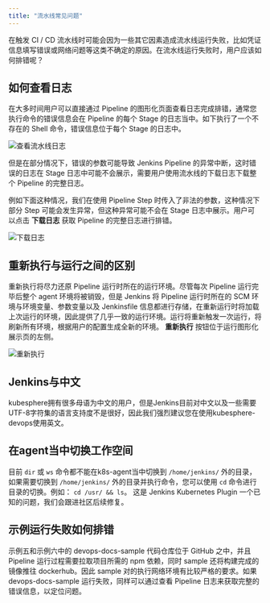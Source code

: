 ```yaml
---
title: "流水线常见问题" 
---
```


在触发 CI / CD 流水线时可能会因为一些其它因素造成流水线运行失败，比如凭证信息填写错误或网络问题等这类不确定的原因。在流水线运行失败时，用户应该如何排错呢？

## 如何查看日志

在大多时间用户可以直接通过 Pipeline 的图形化页面查看日志完成排错，通常您执行命令的错误信息会在 Pipeline 的每个 Stage 的日志当中。如下执行了一个不存在的 Shell 命令，错误信息位于每个 Stage 的日志中。

![查看流水线日志](/Pipeline-log.png)

但是在部分情况下，错误的参数可能导致 Jenkins Pipeline 的异常中断，这时错误的日志在 Stage 日志中可能不会展示，需要用户使用流水线的下载日志下载整个 Pipeline 的完整日志。

例如下面这种情况，我们在使用 Pipeline Step 时传入了非法的参数，这种情况下部分 Step 可能会发生异常，但这种异常可能不会在 Stage 日志中展示。用户可以点击 **下载日志** 获取 Pipeline 的完整日志进行排错。

![下载日志](/Pipeline-log.png)

## 重新执行与运行之间的区别

重新执行将尽力还原 Pipeline 运行时所在的运行环境。尽管每次 Pipeline 运行完毕后整个 agent 环境将被销毁，但是 Jenkins 将 Pipeline 运行时所在的 SCM 环境与环境变量、参数变量以及 Jenkinsfile 信息都进行存储，在重新运行时将加载上次运行的环境，因此提供了几乎一致的运行环境。运行将重新触发一次运行，将刷新所有环境，根据用户的配置生成全新的环境。
**重新执行** 按钮位于运行图形化展示页的左侧。

![重新执行](/rerun-Pipeline.png)

## Jenkins与中文
kubesphere拥有很多母语为中文的用户，但是Jenkins目前对中文以及一些需要UTF-8字符集的语言支持度不是很好，因此我们强烈建议您在使用kubesphere-devops使用英文。

## 在agent当中切换工作空间

目前 `dir` 或 `ws` 命令都不能在k8s-agent当中切换到 `/home/jenkins/` 外的目录，如果需要切换到 `/home/jenkins/` 外的目录并执行命令，您可以使用 `cd` 命令进行目录的切换。例如： `cd /usr/ && ls`。
这是 Jenkins Kubernetes Plugin 一个已知的问题，我们会跟进社区后续修复。

## 示例运行失败如何排错

示例五和示例六中的 devops-docs-sample 代码仓库位于 GitHub 之中，并且 Pipeline 运行过程需要拉取项目所需的 npm 依赖，同时 sample 还将构建完成的镜像推往 dockerhub。因此 sample 对的执行网络环境有比较严格的要求。如果 devops-docs-sample 运行失败，同样可以通过查看 Pipeline 日志来获取完整的错误信息，以定位问题。


